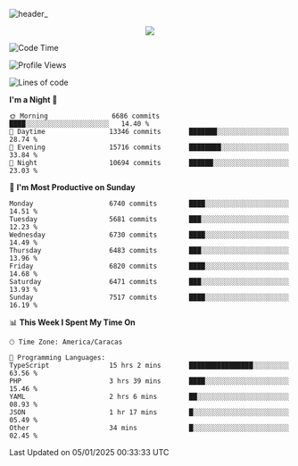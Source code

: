 ![header_](https://github.com/user-attachments/assets/4010d822-ccdc-4198-b608-18c773338d18)


<p align="center">
  <a href="http://www.github.com/thevacs">
    <img src="https://github-readme-streak-stats.herokuapp.com/?user=thevacs&stroke=ffffff&background=1c1917&ring=0891b2&fire=0891b2&currStreakNum=ffffff&currStreakLabel=0891b2&sideNums=ffffff&sideLabels=ffffff&dates=ffffff&hide_border=true" />
  </a>
</p>

<!--START_SECTION:waka-->
![Code Time](http://img.shields.io/badge/Code%20Time-3%2C299%20hrs%2039%20mins-blue)

![Profile Views](http://img.shields.io/badge/Profile%20Views-0-blue)

![Lines of code](https://img.shields.io/badge/From%20Hello%20World%20I%27ve%20Written-5.3%20million%20lines%20of%20code-blue)

**I'm a Night 🦉** 

```text
🌞 Morning                6686 commits        ████░░░░░░░░░░░░░░░░░░░░░   14.40 % 
🌆 Daytime                13346 commits       ███████░░░░░░░░░░░░░░░░░░   28.74 % 
🌃 Evening                15716 commits       ████████░░░░░░░░░░░░░░░░░   33.84 % 
🌙 Night                  10694 commits       ██████░░░░░░░░░░░░░░░░░░░   23.03 % 
```
📅 **I'm Most Productive on Sunday** 

```text
Monday                   6740 commits        ████░░░░░░░░░░░░░░░░░░░░░   14.51 % 
Tuesday                  5681 commits        ███░░░░░░░░░░░░░░░░░░░░░░   12.23 % 
Wednesday                6730 commits        ████░░░░░░░░░░░░░░░░░░░░░   14.49 % 
Thursday                 6483 commits        ███░░░░░░░░░░░░░░░░░░░░░░   13.96 % 
Friday                   6820 commits        ████░░░░░░░░░░░░░░░░░░░░░   14.68 % 
Saturday                 6471 commits        ███░░░░░░░░░░░░░░░░░░░░░░   13.93 % 
Sunday                   7517 commits        ████░░░░░░░░░░░░░░░░░░░░░   16.19 % 
```


📊 **This Week I Spent My Time On** 

```text
🕑︎ Time Zone: America/Caracas

💬 Programming Languages: 
TypeScript               15 hrs 2 mins       ████████████████░░░░░░░░░   63.56 % 
PHP                      3 hrs 39 mins       ████░░░░░░░░░░░░░░░░░░░░░   15.46 % 
YAML                     2 hrs 6 mins        ██░░░░░░░░░░░░░░░░░░░░░░░   08.93 % 
JSON                     1 hr 17 mins        █░░░░░░░░░░░░░░░░░░░░░░░░   05.49 % 
Other                    34 mins             █░░░░░░░░░░░░░░░░░░░░░░░░   02.45 % 
```


 Last Updated on 05/01/2025 00:33:33 UTC
<!--END_SECTION:waka-->
